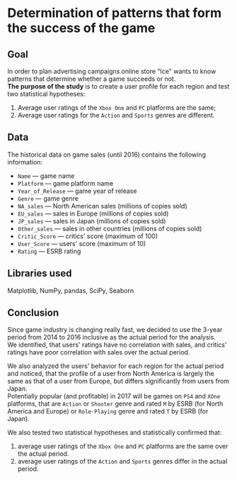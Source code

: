 # Determination of patterns that form the success of the game
## Goal
In order to plan advertising campaigns online store "Ice" wants to know patterns that determine whether a game succeeds or not. 
<br>**The purpose of the study** is to create a user profile for each region and test two statistical hypotheses:
1. Average user ratings of the `Xbox One` and `PC` platforms are the same;
2. Average user ratings for the `Action` and `Sports` genres are different.
## Data
The historical data on game sales (until 2016) contains the following information:
- `Name` — game name
- `Platform` — game platform name
- `Year_of_Release` — game year of release
- `Genre` — game genre
- `NA_sales` — North American sales (millions of copies sold)
- `EU_sales` — sales in Europe (millions of copies sold)
- `JP_sales` — sales in Japan (millions of copies sold)
- `Other_sales` — sales in other countries (millions of copies sold)
- `Critic_Score` — critics' score (maximum of 100)
- `User_Score` — users' score (maximum of 10)
- `Rating` — ESRB rating
## Libraries used
Matplotlib, NumPy, pandas, SciPy, Seaborn
## Conclusion
Since game industry is changing really fast, we decided to use the 3-year period from 2014 to 2016 inclusive as the actual period for the analysis.
<br>We identified, that users' ratings have no correlation with sales, and critics' ratings have poor correlation with sales over the actual period.

We also analyzed the users' behavior for each region for the actual period and noticed, that the profile of a user from North America 
is largely the same as that of a user from Europe, but differs significantly from users from Japan.
<br>Potentially popular (and profitable) in 2017 will be games on `PS4` and `XOne` platforms, that are `Action` or `Shooter` genre and rated `M` by ESRB
(for North America and Europe) or `Role-Playing` genre and rated `T` by ESRB (for Japan).

We also tested two statistical hypotheses and statistically confirmed that:
1. average user ratings of the `Xbox One` and `PC` platforms are the same over the actual period.
2. average user ratings of the `Action` and `Sports` genres differ in the actual period.
